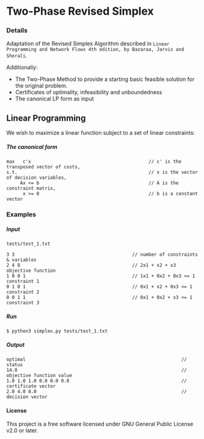 # Two-Phase Revised Simplex

### Details 
Adaptation of the Revised Simplex Algorithm described in `Linear Programming and Network Flows 4th edition, by Bazaraa, Jarvis and Sherali`.


Additionally:
* The Two-Phase Method to provide a starting basic feasible solution for the original problem.
* Certificates of optimality, infeasibility and unboundedness
* The canonical LP form as input 


## Linear Programming
We wish to maximize a linear function subject to a set of linear constraints:
##### The canonical form
```                                                                                               
max   c'x                                           // c' is the transposed vector of costs,
s.t.                                                // x is the vector of decision variables,     
     Ax <= b                                        // A is the constraint matrix,
      x >= 0                                        // b is a constant vector
```

### Examples
##### Input
```
tests/test_1.txt

3 3                                           // number of constraints & variables
2 4 8                                         // 2x1 + x2 + x3 objective function
1 0 0 1                                       // 1x1 + 0x2 + 0x3 <= 1 constraint 1
0 1 0 1                                       // 0x1 + x2 + 0x3 <= 1 constraint 2
0 0 1 1                                       // 0x1 + 0x2 + x3 <= 1 constraint 3
```
##### Run
```
$ python3 simplex.py tests/test_1.txt
```

##### Output
```
optimal                                                         // status
14.0                                                            // objective function value
1.0 1.0 1.0 0.0 0.0 0.0                                         // certificate vector
2.0 4.0 8.0                                                     // decision vector  
```


#### License
This project is a free software licensed under GNU General Public License v2.0 or later.

